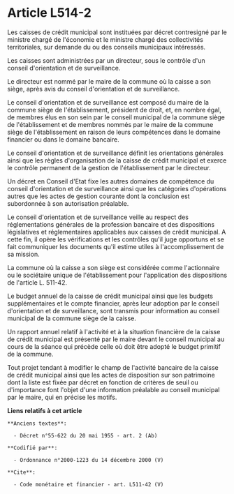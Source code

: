 # Article L514-2

Les caisses de crédit municipal sont instituées par décret contresigné par le ministre chargé de l'économie et le ministre
chargé des collectivités territoriales, sur demande du ou des conseils municipaux intéressés. 

Les caisses sont administrées par un directeur, sous le contrôle d'un conseil d'orientation et de surveillance. 

Le directeur est nommé par le maire de la commune où la caisse a son siège, après avis du conseil d'orientation et de
surveillance. 

Le conseil d'orientation et de surveillance est composé du maire de la commune siège de l'établissement, président de droit,
et, en nombre égal, de membres élus en son sein par le conseil municipal de la commune siège de l'établissement et de membres
nommés par le maire de la commune siège de l'établissement en raison de leurs compétences dans le domaine financier ou dans
le domaine bancaire. 

Le conseil d'orientation et de surveillance définit les orientations générales ainsi que les règles d'organisation de la
caisse de crédit municipal et exerce le contrôle permanent de la gestion de l'établissement par le directeur. 

Un décret en Conseil d'Etat fixe les autres domaines de compétence du conseil d'orientation et de surveillance ainsi que les
catégories d'opérations autres que les actes de gestion courante dont la conclusion est subordonnée à son autorisation
préalable. 

Le conseil d'orientation et de surveillance veille au respect des réglementations générales de la profession bancaire et des
dispositions législatives et réglementaires applicables aux caisses de crédit municipal. A cette fin, il opère les
vérifications et les contrôles qu'il juge opportuns et se fait communiquer les documents qu'il estime utiles à
l'accomplissement de sa mission. 

La commune où la caisse a son siège est considérée comme l'actionnaire ou le sociétaire unique de l'établissement pour
l'application des dispositions de l'article L. 511-42. 

Le budget annuel de la caisse de crédit municipal ainsi que les budgets supplémentaires et le compte financier, après leur
adoption par le conseil d'orientation et de surveillance, sont transmis pour information au conseil municipal de la commune
siège de la caisse. 

Un rapport annuel relatif à l'activité et à la situation financière de la caisse de crédit municipal est présenté par le
maire devant le conseil municipal au cours de la séance qui précède celle où doit être adopté le budget primitif de la
commune. 

Tout projet tendant à modifier le champ de l'activité bancaire de la caisse de crédit municipal ainsi que les actes de
disposition sur son patrimoine dont la liste est fixée par décret en fonction de critères de seuil ou d'importance font
l'objet d'une information préalable au conseil municipal par le maire, qui en précise les motifs.

**Liens relatifs à cet article**

	**Anciens textes**:

	  - Décret n°55-622 du 20 mai 1955 - art. 2 (Ab)

	**Codifié par**:

	  - Ordonnance n°2000-1223 du 14 décembre 2000 (V)

	**Cite**:

	  - Code monétaire et financier - art. L511-42 (V)
